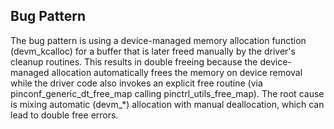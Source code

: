 ## Bug Pattern

The bug pattern is using a device-managed memory allocation function (devm_kcalloc) for a buffer that is later freed manually by the driver's cleanup routines. This results in double freeing because the device-managed allocation automatically frees the memory on device removal while the driver code also invokes an explicit free routine (via pinconf_generic_dt_free_map calling pinctrl_utils_free_map). The root cause is mixing automatic (devm_*) allocation with manual deallocation, which can lead to double free errors.